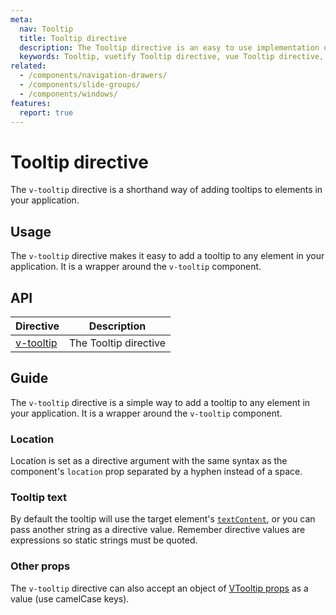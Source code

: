 ```yaml
---
meta:
  nav: Tooltip
  title: Tooltip directive
  description: The Tooltip directive is an easy to use implementation of VTooltip.
  keywords: Tooltip, vuetify Tooltip directive, vue Tooltip directive, mobile Tooltip directive
related:
  - /components/navigation-drawers/
  - /components/slide-groups/
  - /components/windows/
features:
  report: true
---
```


# Tooltip directive

The `v-tooltip` directive is a shorthand way of adding tooltips to elements in your application.

<PageFeatures />

## Usage

The `v-tooltip` directive makes it easy to add a tooltip to any element in your application. It is a wrapper around the `v-tooltip` component.

<ExamplesUsage name="v-tooltip-directive" />

<PromotedEntry />

## API

| Directive                          | Description         |
|------------------------------------|---------------------|
| [v-tooltip](/api/v-tooltip-directive/) | The Tooltip directive |

## Guide

The `v-tooltip` directive is a simple way to add a tooltip to any element in your application. It is a wrapper around the `v-tooltip` component.

### Location

Location is set as a directive argument with the same syntax as the component's `location` prop separated by a hyphen instead of a space.

<ExamplesExample file="v-tooltip-directive/args" />

### Tooltip text

By default the tooltip will use the target element's [`textContent`](https://developer.mozilla.org/en-US/docs/Web/API/Node/textContent#differences_from_innertext), or you can pass another string as a directive value. Remember directive values are expressions so static strings must be quoted.

<ExamplesExample file="v-tooltip-directive/text" />

### Other props

The `v-tooltip` directive can also accept an object of [VTooltip props](/api/v-tooltip/#props) as a value (use camelCase keys).

<ExamplesExample file="v-tooltip-directive/object-literals" />
